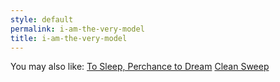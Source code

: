 ```yaml
---
style: default
permalink: i-am-the-very-model
title: i-am-the-very-model
---
```

You may also like:
[To Sleep, Perchance to Dream](http://scp-wiki.net/to-sleep-perchance-to-dream)
[Clean Sweep](http://scp-wiki.net/clean-sweep)